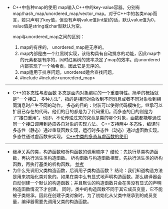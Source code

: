 * C++中各种map的使用
  map输入C++中的key-value容器。分别有map/hash_map/unordered_map/vector_map。对于C++中的各类map而言，若只声明了key值，但没有声明value值(int型)的话，默认value值为0，value值是string或char型默认为空。

  map与unordered_map之间的区别：
	1.  map的有序的， unordered_map是无序的。
	2.  map内部是由一个红黑树实现，该结构具有自动排序的功能，因此map中的元素都是有序的，同时红黑树的效率决定了map的效率。而unordered内部实现了一个哈希表，因此它是无序的。
	3.  map适用于排序问题，unordered适合查找问题。
	4.  #include<map> #include<unorederd_map>
----
* C++的多态性与虚函数
	多态是面向对象编程的一个重要特性。简单的概括就是“一个接口，多种方法”，指的是相同对象收到不同消息或者不同对象收到相同消息时产生不同的动作。
	多态的目的：封装可以使得代码模块化，继承可以扩展已存在的代码，他们的目的都是为了代码重用。而多态的目的则是为了“接口重用”。也即，不论传递过来的究竟是类的哪个对象，函数都能够通过同一个接口调用到适应各自对象的实现方法。
	C++支持两中 多态性，编译时多态性（静态）通过重载函数实现，运行时多态性（动态）通过虚函数实现。
	多态性通过虚函数来实现。
	[C++中类的多态与虚函数的使用](https://www.cnblogs.com/fangyukuan/archive/2010/05/30/1747449.html)

---
* 继承关系的类，构造函数和析构函数的调用顺序？
  结论：先执行基类构造函数，再执行派生类构造函数。
		析构函数与构造函数相反。先执行派生类的析构函数，再执行基类的析构函数。
[参考](https://blog.csdn.net/a1414345/article/details/53140502)
* 为什么先调用父类构造函数，后调用子类构造函数？
  结论：我们知道构造方法是用来初始化类对象的。如果在类中么有显式地声明构造函数。那么编译器会自动创建一个默认的构造函数；并且默认的构造函数只会在类没有显式的声明构造函数情况下才创建。   同时，类中的构造函数不同于其它成员变量，它不能被子类继承。因此在创建子类对象时，为了初始化从父类中继承到的成员变量，编译器需要先调用父类的构造函数。
	
